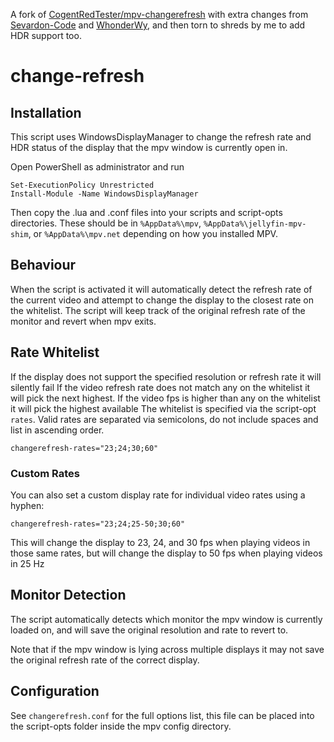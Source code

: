 A fork of [CogentRedTester/mpv-changerefresh](https://github.com/CogentRedTester/mpv-changerefresh) with extra changes from [Sevardon-Code](https://github.com/Sevardon-Code/mpvshim-changerefresh) and [WhonderWy](https://github.com/WhonderWy/mpv-changerefresh), and then torn to shreds by me to add HDR support too.

# change-refresh

## Installation

This script uses WindowsDisplayManager to change the refresh rate and HDR status of the display that the mpv window is currently open in.

Open PowerShell as administrator and run
```
Set-ExecutionPolicy Unrestricted
Install-Module -Name WindowsDisplayManager
```

Then copy the .lua and .conf files into your scripts and script-opts directories. These should be in `%AppData%\mpv`, `%AppData%\jellyfin-mpv-shim`, or `%AppData%\mpv.net` depending on how you installed MPV.

## Behaviour
When the script is activated it will automatically detect the refresh rate of the current video and attempt to change the display
to the closest rate on the whitelist. The script will keep track of the original refresh rate of the monitor and revert when mpv exits.

## Rate Whitelist
If the display does not support the specified resolution or refresh rate it will silently fail
If the video refresh rate does not match any on the whitelist it will pick the next highest.
If the video fps is higher than any on the whitelist it will pick the highest available
The whitelist is specified via the script-opt `rates`. Valid rates are separated via semicolons, do not include spaces and list in ascending order.

    changerefresh-rates="23;24;30;60"

### Custom Rates
You can also set a custom display rate for individual video rates using a hyphen:

    changerefresh-rates="23;24;25-50;30;60"

This will change the display to 23, 24, and 30 fps when playing videos in those same rates, but will change the display to 50 fps when
playing videos in 25 Hz

## Monitor Detection
The script automatically detects which monitor the mpv window is currently loaded on, and will save the original resolution and rate to revert to.

Note that if the mpv window is lying across multiple displays it may not save the original refresh rate of the correct display.

## Configuration
See `changerefresh.conf` for the full options list, this file can be placed into the script-opts folder inside the mpv config directory.
